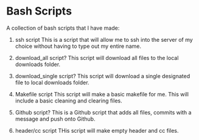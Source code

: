 # Bash Scripts
A collection of bash scripts that I have made:

1. ssh script
   This is a script that will allow me to ssh into the server of my choice without
   having to type out my entire name.

2. download_all script?
   This script will download all files to the local downloads folder.

3. download_single script?
   This script will download a single designated file to local downloads folder.

4. Makefile script
   This script will make a basic makefile for me. This will include a basic cleaning
   and clearing files.

5. Github script?
   This is a Github script that adds all files, commits with a message and push onto 
   Github.

6. header/cc script
   THis script will make empty header and cc files.
